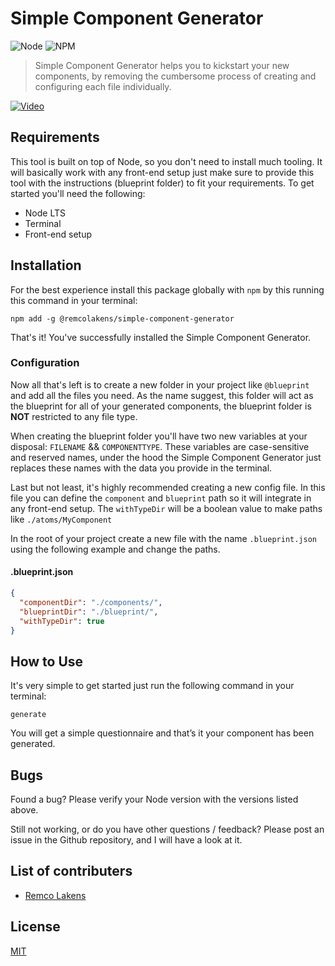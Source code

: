 # Simple Component Generator

![Node](https://img.shields.io/static/v1?label=NodeJS&message=v14.16.0&color=blue)
![NPM](https://img.shields.io/static/v1?label=NPM&message=v6.14.11&color=orange)

> Simple Component Generator helps you to kickstart your new components, by removing the cumbersome process of creating and configuring each file individually.

[![Video](https://s4.gifyu.com/images/Screen-Recording-2021-03-08-at-1.gif)](https://s4.gifyu.com/images/Screen-Recording-2021-03-08-at-1.gif)

## Requirements

This tool is built on top of Node, so you don't need to install much tooling. It will basically work with any front-end setup just make sure to provide this tool with the instructions (blueprint folder) to fit your requirements. To get started you'll need the following:

- Node LTS
- Terminal
- Front-end setup

## Installation

For the best experience install this package globally with `npm` by this running this command in your terminal:

```
npm add -g @remcolakens/simple-component-generator
```

That's it! You've successfully installed the Simple Component Generator.

### Configuration

Now all that's left is to create a new folder in your project like `@blueprint` and add all the files you need.
As the name suggest, this folder will act as the blueprint for all of your generated components, the blueprint folder is **NOT** restricted to any file type.

When creating the blueprint folder you'll have two new variables at your disposal: `FILENAME` && `COMPONENTTYPE`.
These variables are case-sensitive and reserved names, under the hood the Simple Component Generator just replaces these names with the data you provide in the terminal.

Last but not least, it's highly recommended creating a new config file. In this file you can define the `component` and `blueprint` path so it will integrate in any front-end setup.
The `withTypeDir` will be a boolean value to make paths like `./atoms/MyComponent`

In the root of your project create a new file with the name `.blueprint.json` using the following example and change the paths.

#### .blueprint.json

```json
{
  "componentDir": "./components/",
  "blueprintDir": "./blueprint/",
  "withTypeDir": true
}
```



## How to Use

It's very simple to get started just run the following command in your terminal:

```shell
generate
```

You will get a simple questionnaire and that’s it your component has been generated.

## Bugs

Found a bug? Please verify your Node version with the versions listed above.

Still not working, or do you have other questions / feedback?
Please post an issue in the Github repository, and I will have a look at it.

## List of contributers

- [Remco Lakens](info@remcolakens.nl)

## License

[MIT](LICENSE)

